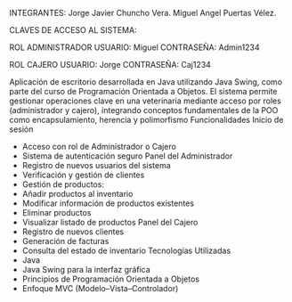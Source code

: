 INTEGRANTES:
Jorge Javier Chuncho Vera.
Miguel Angel Puertas Vélez.

CLAVES DE ACCESO AL SISTEMA:

ROL ADMINISTRADOR
USUARIO: Miguel
CONTRASEÑA: Admin1234

ROL CAJERO
USUARIO:  Jorge
CONTRASEÑA: Caj1234

Aplicación de escritorio desarrollada en Java utilizando Java Swing, como parte del curso de Programación Orientada a Objetos. 
El sistema permite gestionar operaciones clave en una veterinaria mediante acceso por roles (administrador y cajero), integrando conceptos fundamentales de la POO como encapsulamiento,
herencia y polimorfismo
Funcionalidades
Inicio de sesión
- Acceso con rol de Administrador o Cajero
- Sistema de autenticación seguro
  Panel del Administrador
- Registro de nuevos usuarios del sistema
- Verificación y gestión de clientes
- Gestión de productos:
- Añadir productos al inventario
- Modificar información de productos existentes
- Eliminar productos
- Visualizar listado de productos
 Panel del Cajero
- Registro de nuevos clientes
- Generación de facturas
- Consulta del estado de inventario
 Tecnologías Utilizadas
- Java
- Java Swing para la interfaz gráfica
- Principios de Programación Orientada a Objetos
- Enfoque MVC (Modelo–Vista–Controlador)


